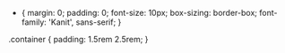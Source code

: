 <link rel="stylesheet" href="https://fonts.googleapis.com/css2?family=Kanit&display=swap">

<link href="./index.css" rel="stylesheet"/>

* {
    margin: 0;
    padding: 0;
    font-size: 10px;
    box-sizing: border-box;
    font-family: 'Kanit', sans-serif;
}

.container {
    padding: 1.5rem 2.5rem;
}